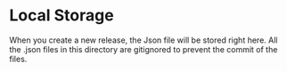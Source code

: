 # Local Storage

When you create a new release, the Json file will be stored right here.
All the .json files in this directory are gitignored to prevent the commit of the files.
